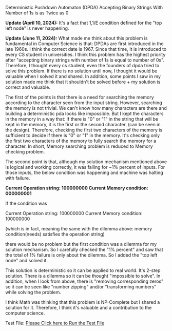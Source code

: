 Deterministic Pushdown Automaton (DPDA) Accepting Binary Strings With Number of 1s is as Twice as 0

**Update (April 10, 2024):**
It's a fact that 1,1/E condition defined for the "top left node" is never happening.

**Update (June 11, 2024):**
What made me think about this problem is fundamental in Computer Science is that:
DPDAs are first introduced in the late 1960s. I think the correct date is 1967. Since that time, It is introduced to every CS student in universities. I think this problem has the highest priority after "accepting binary strings with number of 1s is equal to number of 0s". Therefore, I thought every cs student, even the founders of dpda tried to solve this problem. If there is no solution until now, I thought it would be valuable when I solved it and shared. In addition, some points I saw in my solution made me think that it shouldn't be solved before + my solution is correct and valuable.

The first of the points is that there is a need for searching the memory according to the character seen from the input string. However, searching the memory is not trivial. We can't know how many characters are there and building a deterministic pda looks like impossible. But I kept the characters in the memory in a way that: If there is "0" or "1" in the string that will be kept in the memory, it is the first or the second character. (can be seen in the design). Therefore, checking the first two characters of the memory is sufficient to decide if there is "0" or "1" in the memory. It's checking only the first two characters of the memory to fully search the memory for a character. In short, Memory searching problem is reduced to Memory checking problem.

The second point is that, although my solution mechanism mentioned above is logical and working correctly, it was failing for ~1% percent of inputs. For those inputs, the below condition was happening and machine was halting with failure.

**Current Operation string: 100000000
Current Memory condition: 000000001**

If the condition was

Current Operation string: 100000000
Current Memory condition: 100000000

(which is in fact, meaning the same with the dilemma above: memory condition(needs) satisfies the operation string)

there would be no problem but the first condition was a dilemma for my solution mechanism. So I carefully checked the "1% percent" and saw that the total of 1% failure is only about the dilemma. So I added the "top left node" and solved it.

This solution is deterministic so it can be applied to real world. It's 2-step solution. There is a dilemma so it can be thought "impossible to solve". In addition, when I look from above, there is "removing corresponding zeros" so it can be seen like "number zipping" and/or "transforming numbers" while solving the problem. 

I think Math was thinking that this problem is NP-Complete but I shared a solution for it. Therefore, I think it's valuable and a contribution to the computer science.

Test File:
[Please Click here to Run the Test File](https://rawcdn.githack.com/alperenbutun/Deterministic-PushDown-Automata-DPDA-Accepting-Binary-Strings-with-Number-of-1-is-as-Twice-as-0/0adb4c3/Auto%20Testing.html)
